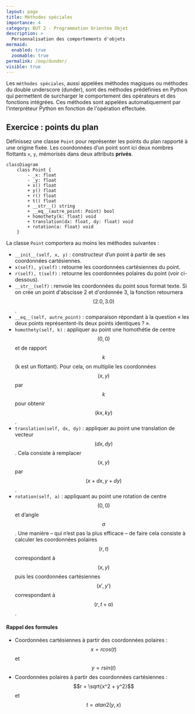 ```yaml
---
layout: page
title: Méthodes spéciales
importance: 4
category: BUT 2 - Programmation Orientée Objet
description: >
  Personnalisation des comportements d'objets
mermaid:
  enabled: true
  zoomable: true
permalink: /oop/dunder/
visible: true
---
```


Les `méthodes spéciales`, aussi appelées méthodes magiques ou méthodes du double underscore (dunder), sont des méthodes prédéfinies en Python qui permettent de surcharger le comportement des opérateurs et des fonctions intégrées. Ces méthodes sont appelées automatiquement par l'interpréteur Python en fonction de l'opération effectuée.

## Exercice : points du plan

Définissez une classe `Point` pour représenter les points du plan rapporté à une origine fixée.
Les coordonnées d’un point sont ici deux nombres flottants `x`, `y`, mémorisés dans deux attributs **privés**.

```mermaid
classDiagram
    class Point {
        - _x: float
        - _y: float
        + x() float
        + y() float
        + r() float
        + t() float
        + __str__() string
        + __eq__(autre_point: Point) bool
        + homothety(k: float) void
        + translation(dx: float, dy: float) void
        + rotation(a: float) void
    }

```

La classe `Point` comportera au moins les méthodes suivantes :

- `__init__(self, x, y)` : constructeur d’un point à partir de ses coordonnées cartésiennes.
- `x(self), y(self)` : retourne les coordonnées cartésiennes du point.
- `r(self), t(self)` : retourne les coordonnées polaires du point (voir ci-dessous).
- `__str__(self)` : renvoie les coordonnées du point sous format texte. Si on crée un point d'abscisse 2 et d'ordonnée 3, la fonction retournera $$(2.0, 3.0)$$.
- `__eq__(self, autre_point)` : comparaison répondant à la question « les deux points représentent-ils deux points identiques ? ».
- `homothety(self, k)` : appliquer au point une homothétie de centre $$(0, 0)$$ et de rapport $$k$$ (k est un flottant). Pour cela, on multiplie les coordonnées $$(x, y)$$ par $$k$$ pour obtenir $$(kx, ky)$$.
- `translation(self, dx, dy)` : appliquer au point une translation de vecteur $$(dx, dy)$$. Cela consiste à remplacer $$(x, y)$$ par $$(x + dx, y + dy)$$.
- `rotation(self, a)` : appliquant au point une rotation de centre $$(0, 0)$$ et d’angle $$a$$. Une manière – qui n’est pas la plus efficace – de faire cela consiste à calculer les coordonnées polaires $$(r, t)$$ correspondant à $$(x, y)$$ puis les coordonnées cartésiennes $$(x′, y′)$$ correspondant à $$(r, t + a)$$.

#### Rappel des formules

- Coordonnées cartésiennes à partir des coordonnées polaires : $$x = r cos(t)$$ et $$y = r sin(t)$$
- Coordonnées polaires à partir des coordonnées cartésiennes : $$r = \sqrt{x^2 + y^2}$$ et $$t = atan2(y, x)$$
